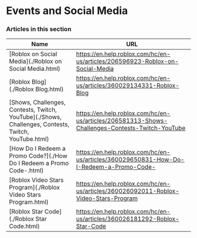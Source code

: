 # Events and Social Media  
### Articles in this section
Name|URL
-|-
[Roblox on Social Media](./Roblox on Social Media.html) |https://en.help.roblox.com/hc/en-us/articles/206596923-Roblox-on-Social-Media
[Roblox Blog](./Roblox Blog.html) |https://en.help.roblox.com/hc/en-us/articles/360029134331-Roblox-Blog
[Shows, Challenges, Contests, Twitch, YouTube](./Shows, Challenges, Contests, Twitch, YouTube.html) |https://en.help.roblox.com/hc/en-us/articles/206581313-Shows-Challenges-Contests-Twitch-YouTube
[How Do I Redeem a Promo Code?](./How Do I Redeem a Promo Code-.html) |https://en.help.roblox.com/hc/en-us/articles/360029650831-How-Do-I-Redeem-a-Promo-Code-
[Roblox Video Stars Program](./Roblox Video Stars Program.html) |https://en.help.roblox.com/hc/en-us/articles/360026092011-Roblox-Video-Stars-Program
[Roblox Star Code](./Roblox Star Code.html) |https://en.help.roblox.com/hc/en-us/articles/360026181292-Roblox-Star-Code